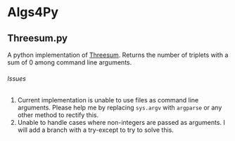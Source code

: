 # Algs4Py

 ## Threesum.py
 A python implementation of [Threesum](https://algs4.cs.princeton.edu/14analysis/ThreeSum.java.html). Returns the number of triplets with a sum of 0 among command line arguments.

 ###### Issues
1. Current implementation is unable to use files as command line arguments. Please help me by replacing `sys.argv` with `argparse` or any other method to rectify this.
2. Unable to handle cases where non-integers are passed as arguments. I will add a branch with a try-except to try to solve this.

